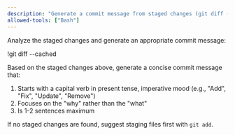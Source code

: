 ```yaml
---
description: "Generate a commit message from staged changes (git diff --cached)"
allowed-tools: ["Bash"]
---
```


Analyze the staged changes and generate an appropriate commit message:

!git diff --cached

Based on the staged changes above, generate a concise commit message that:
1. Starts with a capital verb in present tense, imperative mood (e.g., "Add", "Fix", "Update", "Remove")
2. Focuses on the "why" rather than the "what" 
3. Is 1-2 sentences maximum

If no staged changes are found, suggest staging files first with `git add`.